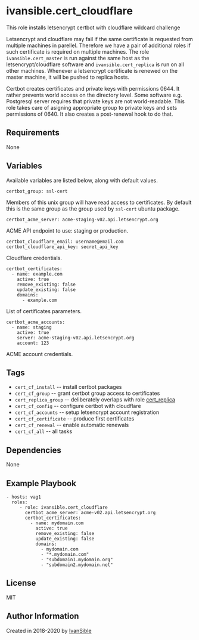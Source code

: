 # ivansible.cert_cloudflare

This role installs letsencrypt certbot with cloudflare wildcard challenge

Letsencrypt and cloudflare may fail if the same certificate is requested
from multiple machines in parellel. Therefore we have a pair of additional
roles if such certificate is required on multiple machines. The role
`ivansible.cert_master` is run against the same host as the
letsencrypt/cloudflare software and `ivansible.cert_replica` is run
on all other machines. Whenever a letsencrypt certificate is renewed on the
master machine, it will be pushed to replica hosts.

Certbot creates certificates and private keys with permissions 0644.
It rather prevents world access on the directory level.
Some software e.g. Postgresql server requires that private keys are not world-readable.
This role takes care of asigning appropriate group to private keys
and sets permissions of 0640. It also creates a post-renewal hook to do that.


## Requirements

None


## Variables

Available variables are listed below, along with default values.

    certbot_group: ssl-cert
Members of this unix group will have read access to certificates.
By default this is the same group as the group used by `ssl-cert` ubuntu package.

    certbot_acme_server: acme-staging-v02.api.letsencrypt.org
ACME API endpoint to use: staging or production.

    certbot_cloudflare_email: username@email.com
    certbot_cloudflare_api_key: secret_api_key
Cloudflare credentials.

    certbot_certificates:
      - name: example.com
        active: true
        remove_existing: false
        update_existing: false
        domains:
          - example.com
List of certificates parameters.

    certbot_acme_accounts:
      - name: staging
        active: true
        server: acme-staging-v02.api.letsencrypt.org
        account: 123
ACME account credentials.


## Tags

- `cert_cf_install` -- install certbot packages
- `cert_cf_group` -- grant certbot group access to certificates
- `cert_replica_group` -- deliberately overlaps with role
                          [cert_replica](https://github.com/ivansible/cert-replica)
- `cert_cf_config` -- configure certbot with cloudflare
- `cert_cf_accounts` -- setup letsencrypt account registration
- `cert_cf_certificate` -- produce first certificates
- `cert_cf_renewal` -- enable automatic renewals
- `cert_cf_all` -- all tasks


## Dependencies

None


## Example Playbook

    - hosts: vag1
      roles:
         - role: ivansible.cert_cloudflare
           certbot_acme_server: acme-v02.api.letsencrypt.org
           certbot_certificates:
             - name: mydomain.com
               active: true
               remove_existing: false
               update_existing: false
               domains:
                 - mydomain.com
                 - "*.mydomain.com"
                 - "subdomain1.mydomain.org"
                 - "subdomain2.mydomain.net"


## License

MIT

## Author Information

Created in 2018-2020 by [IvanSible](https://github.com/ivansible)
